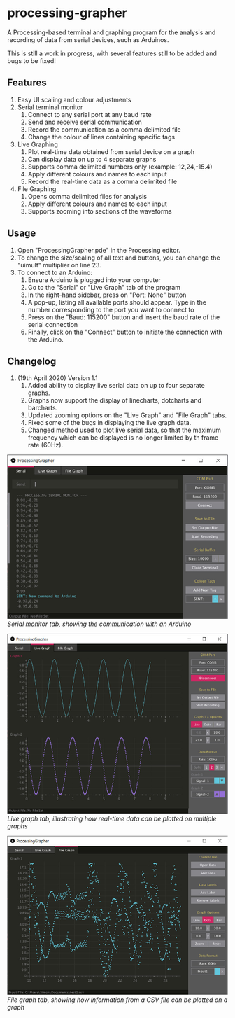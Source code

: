 # processing-grapher
A Processing-based terminal and graphing program for the analysis and recording of data from serial devices, such as Arduinos. 

This is still a work in progress, with several features still to be added and bugs to be fixed!

## Features
1. Easy UI scaling and colour adjustments 
1. Serial terminal monitor
	1. Connect to any serial port at any baud rate
	1. Send and receive serial communication
	1. Record the communication as a comma delimited file
	1. Change the colour of lines containing specific tags
1. Live Graphing
	1. Plot real-time data obtained from serial device on a graph
	1. Can display data on up to 4 separate graphs
	1. Supports comma delimited numbers only (example: 12,24,-15.4)
	1. Apply different colours and names to each input
	1. Record the real-time data as a comma delimited file
1. File Graphing
	1. Opens comma delimited files for analysis
	1. Apply different colours and names to each input
	1. Supports zooming into sections of the waveforms


## Usage
1. Open "ProcessingGrapher.pde" in the Processing editor.
1. To change the size/scaling of all text and buttons, you can change the "uimult" multiplier on line 23.
1. To connect to an Arduino:
	1. Ensure Arduino is plugged into your computer
	1. Go to the "Serial" or "Live Graph" tab of the program
	1. In the right-hand sidebar, press on "Port: None" button
	1. A pop-up, listing all available ports should appear. Type in the number corresponding to the port you want to connect to
	1. Press on the "Baud: 115200" button and insert the baud rate of the serial connection
	1. Finally, click on the "Connect" button to initiate the connection with the Arduino.

## Changelog
1. (19th April 2020) Version 1.1
	1. Added ability to display live serial data on up to four separate graphs.
	1. Graphs now support the display of linecharts, dotcharts and barcharts.
	1. Updated zooming options on the "Live Graph" and "File Graph" tabs.
	1. Fixed some of the bugs in displaying the live graph data.
	1. Changed method used to plot live serial data, so that the maximum frequency which can be displayed is no longer limited by th frame rate (60Hz).

![](/Images/SerialMonitor_tab.jpg) *Serial monitor tab, showing the communication with an Arduino*

![](/Images/LiveGraph_tab.jpg) *Live graph tab, illustrating how real-time data can be plotted on multiple graphs*

![](/Images/FileGraph_tab.jpg) *File graph tab, showing how information from a CSV file can be plotted on a graph*